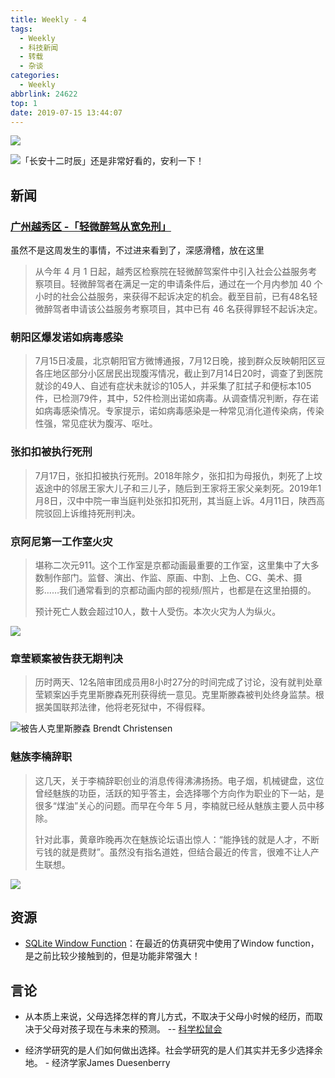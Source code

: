 ```yaml
---
title: Weekly - 4
tags:
  - Weekly
  - 科技新闻
  - 转载
  - 杂谈
categories:
  - Weekly
abbrlink: 24622
top: 1
date: 2019-07-15 13:44:07
---
```


![](https://imgs.codewoody.com/uploads/big/3a1638df0964523e510db699d06a9e4f.jpg)

<!--less-->

![「长安十二时辰」还是非常好看的，安利一下！](https://imgs.codewoody.com/uploads/big/162af9ffc7fbac0835c29904548c369e.jpg)

## 新闻

### [广州越秀区 -「轻微醉驾从宽免刑」](https://auto.ifeng.com/c/7nu1P1tbUae)

虽然不是这周发生的事情，不过进来看到了，深感滑稽，放在这里

> 从今年 4 月 1 日起，越秀区检察院在轻微醉驾案件中引入社会公益服务考察项目。轻微醉驾者在满足一定的申请条件后，通过在一个月内参加 40 个小时的社会公益服务，来获得不起诉决定的机会。截至目前，已有48名轻微醉驾者申请该公益服务考察项目，其中已有 46 名获得罪轻不起诉决定。

### 朝阳区爆发诺如病毒感染

> 7月15日凌晨，北京朝阳官方微博通报，7月12日晚，接到群众反映朝阳区豆各庄地区部分小区居民出现腹泻情况，截止到7月14日20时，调查了到医院就诊的49人、自述有症状未就诊的105人，并采集了肛拭子和便标本105件，已检测79件，其中，52件检测出诺如病毒。从调查情况判断，存在诺如病毒感染情况。专家提示，诺如病毒感染是一种常见消化道传染病，传染性强，常见症状为腹泻、呕吐。

### 张扣扣被执行死刑

> 7月17日，张扣扣被执行死刑。2018年除夕，张扣扣为母报仇，刺死了上坟返途中的邻居王家大儿子和三儿子，随后到王家将王家父亲刺死。2019年1月8日，汉中中院一审当庭判处张扣扣死刑，其当庭上诉。4月11日，陕西高院驳回上诉维持死刑判决。

### 京阿尼第一工作室火灾

> 堪称二次元911。这个工作室是京都动画最重要的工作室，这里集中了大多数制作部门。监督、演出、作监、原画、中割、上色、CG、美术、摄影……我们通常看到的京都动画内部的视频/照片，也都是在这里拍摄的。
>
> 预计死亡人数会超过10人，数十人受伤。本次火灾为人为纵火。

![](https://imgs.codewoody.com/uploads/big/3a1638df0964523e510db699d06a9e4f.jpg)

### 章莹颖案被告获无期判决

> 历时两天、12名陪审团成员用8小时27分的时间完成了讨论，没有就判处章莹颖案凶手克里斯滕森死刑获得统一意见。克里斯滕森被判处终身监禁。根据美国联邦法律，他将老死狱中，不得假释。

![被告人克里斯滕森 Brendt Christensen](https://imgs.codewoody.com/uploads/big/ec4086430c5b1098979291cc5ba8ffba.jpg)

### 魅族李楠辞职

> 这几天，关于李楠辞职创业的消息传得沸沸扬扬。电子烟，机械键盘，这位曾经魅族的功臣，活跃的知乎答主，会选择哪个方向作为职业的下一站，是很多“煤油”关心的问题。而早在今年 5 月，李楠就已经从魅族主要人员中移除。
>
> 针对此事，黄章昨晚再次在魅族论坛语出惊人：“能挣钱的就是人才，不断亏钱的就是费财”。虽然没有指名道姓，但结合最近的传言，很难不让人产生联想。

![](https://imgs.codewoody.com/uploads/big/a710fc7fe849fee648b3416892fed024.jpg)

## 资源

- [SQLite Window Function](https://www.sqlite.org/windowfunctions.html)：在最近的仿真研究中使用了Window function，是之前比较少接触到的，但是功能非常强大！

## 言论

- 从本质上来说，父母选择怎样的育儿方式，不取决于父母小时候的经历，而取决于父母对孩子现在与未来的预测。 -- [科学松鼠会](https://songshuhui.net/archives/106133)

- 经济学研究的是人们如何做出选择。社会学研究的是人们其实并无多少选择余地。 - 经济学家James Duesenberry
